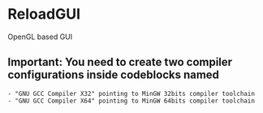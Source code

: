 # ReloadGUI
 OpenGL based GUI

## Important: You need to create two compiler configurations inside codeblocks named
	- "GNU GCC Compiler X32" pointing to MinGW 32bits compiler toolchain
	- "GNU GCC Compiler X64" pointing to MinGW 64bits compiler toolchain
	